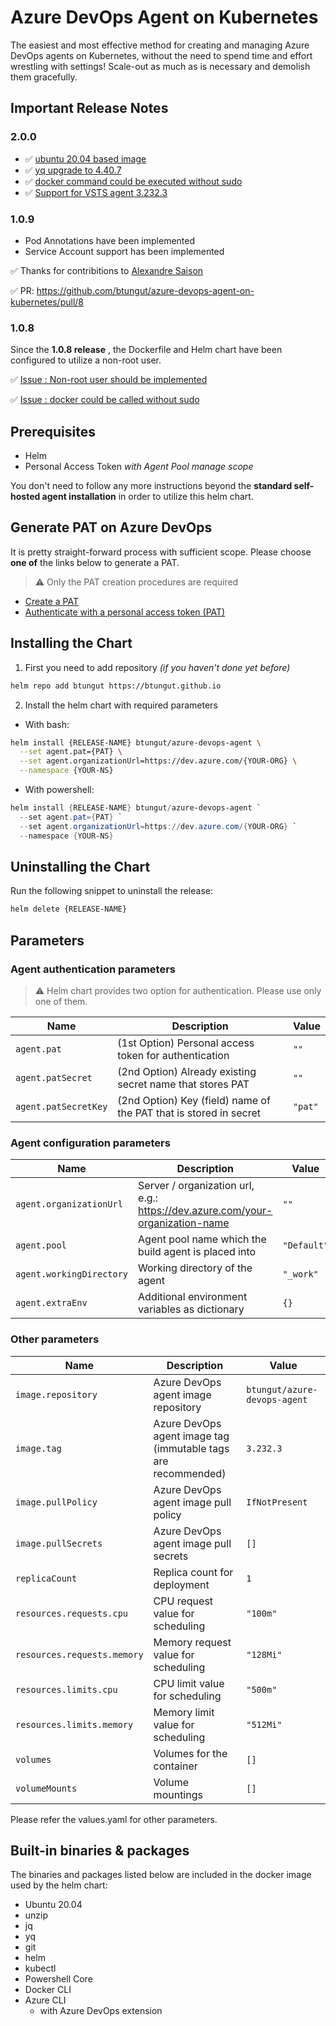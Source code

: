 # Azure DevOps Agent on Kubernetes

The easiest and most effective method for creating and managing Azure DevOps agents on Kubernetes, without the need to spend time and effort wrestling with settings! Scale-out as much as is necessary and demolish them gracefully.

## Important Release Notes

### 2.0.0

- :white_check_mark: [ubuntu 20.04 based image](https://github.com/btungut/azure-devops-agent-on-kubernetes/issues/13)
- :white_check_mark: [yq upgrade to 4.40.7](https://github.com/btungut/azure-devops-agent-on-kubernetes/issues/12)
- :white_check_mark: [docker command could be executed without sudo](https://github.com/btungut/azure-devops-agent-on-kubernetes/issues/11)
- :white_check_mark: [Support for VSTS agent 3.232.3](https://github.com/btungut/azure-devops-agent-on-kubernetes/issues/10)


### 1.0.9

- Pod Annotations have been implemented
- Service Account support has been implemented

:white_check_mark: Thanks for contribitions to [Alexandre Saison](https://github.com/saisona)

:white_check_mark: PR: https://github.com/btungut/azure-devops-agent-on-kubernetes/pull/8


### 1.0.8
Since the **1.0.8 release** , the Dockerfile and Helm chart have been configured to utilize a non-root user. 

:white_check_mark: [Issue : Non-root user should be implemented](https://github.com/btungut/azure-devops-agent-on-kubernetes/issues/3)

:white_check_mark: [Issue : docker could be called without sudo](https://github.com/btungut/azure-devops-agent-on-kubernetes/issues/5)

## Prerequisites
- Helm
- Personal Access Token _with Agent Pool manage scope_


You don't need to follow any more instructions beyond the **standard self-hosted agent installation** in order to utilize this helm chart.

## Generate PAT on Azure DevOps

It is pretty straight-forward process with sufficient scope. Please choose **one of** the links below to generate a PAT.

> :warning: Only the PAT creation procedures are required

- [Create a PAT](https://docs.microsoft.com/en-us/azure/devops/organizations/accounts/use-personal-access-tokens-to-authenticate?view=azure-devops&tabs=Windows#create-a-pat)
- [Authenticate with a personal access token (PAT)](https://docs.microsoft.com/en-us/azure/devops/pipelines/agents/v2-linux?view=azure-devops#authenticate-with-a-personal-access-token-pat)

## Installing the Chart


1. First you need to add repository _(if you haven't done yet before)_
```bash
helm repo add btungut https://btungut.github.io
```

2. Install the helm chart with required parameters
  - With bash: 
```bash
helm install {RELEASE-NAME} btungut/azure-devops-agent \
  --set agent.pat={PAT} \
  --set agent.organizationUrl=https://dev.azure.com/{YOUR-ORG} \
  --namespace {YOUR-NS}
```

  - With powershell: 
```powershell
helm install {RELEASE-NAME} btungut/azure-devops-agent `
  --set agent.pat={PAT} `
  --set agent.organizationUrl=https://dev.azure.com/{YOUR-ORG} `
  --namespace {YOUR-NS}
```

## Uninstalling the Chart

Run the following snippet to uninstall the release:
```bash
helm delete {RELEASE-NAME}
```

## Parameters

### Agent authentication parameters

> :warning: Helm chart provides two option for authentication. Please use only one of them.

| Name                | Description                                           | Value                 |
| ------------------- | ----------------------------------------------------- | --------------------- |
| `agent.pat` | (1st Option) Personal access token for authentication                                   | `""`   |
| `agent.patSecret` | (2nd Option) Already existing secret name that stores PAT                         | `""`   |
| `agent.patSecretKey` | (2nd Option) Key (field) name of the PAT that is stored in secret              | `"pat"`|


### Agent configuration parameters

| Name                | Description                                           | Value                 |
| ------------------- | ----------------------------------------------------- | --------------------- |
| `agent.organizationUrl` | Server / organization url, e.g.: https://dev.azure.com/your-organization-name                                   | `""`   |
| `agent.pool` | Agent pool name which the build agent is placed into                                   | `"Default"`   |
| `agent.workingDirectory` | Working directory of the agent                                   | `"_work"`   |
| `agent.extraEnv` | Additional environment variables as dictionary                                   | `{}`   |

### Other parameters

| Name                | Description                                           | Value                 |
| ------------------- | ----------------------------------------------------- | --------------------- |
| `image.repository`  | Azure DevOps agent image repository                           | `btungut/azure-devops-agent`       |
| `image.tag`         | Azure DevOps agent image tag (immutable tags are recommended) | `3.232.3` |
| `image.pullPolicy`  | Azure DevOps agent image pull policy                          | `IfNotPresent`        |
| `image.pullSecrets` | Azure DevOps agent image pull secrets                         | `[]`                  |
| `replicaCount` | Replica count for deployment                        | `1`                  |
| `resources.requests.cpu` | CPU request value for scheduling                        | `"100m"`                  |
| `resources.requests.memory` | Memory request value for scheduling                        | `"128Mi"`                  |
| `resources.limits.cpu` | CPU limit value for scheduling                        | `"500m"`                  |
| `resources.limits.memory` | Memory limit value for scheduling                        | `"512Mi"`                  |
| `volumes` | Volumes for the container | `[]`                  |
| `volumeMounts` | Volume mountings | `[]`                  |

Please refer the values.yaml for other parameters.

## Built-in binaries & packages
The binaries and packages listed below are included in the docker image used by the helm chart:
- Ubuntu 20.04
- unzip
- jq
- yq
- git
- helm
- kubectl
- Powershell Core
- Docker CLI
- Azure CLI
  - with Azure DevOps extension